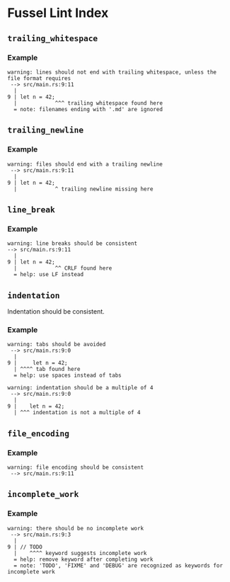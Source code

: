 # Fussel Lint Index

## `trailing_whitespace`

### Example

```
warning: lines should not end with trailing whitespace, unless the file format requires
 --> src/main.rs:9:11
  |
9 | let n = 42;
  |            ^^^ trailing whitespace found here
  = note: filenames ending with '.md' are ignored
```


## `trailing_newline`

### Example

```
warning: files should end with a trailing newline
 --> src/main.rs:9:11
  |
9 | let n = 42;
  |            ^ trailing newline missing here
```

## `line_break`

### Example

```
warning: line breaks should be consistent
--> src/main.rs:9:11
  |
9 | let n = 42;
  |            ^^ CRLF found here
  = help: use LF instead
```


## `indentation`

Indentation should be consistent.

### Example

```
warning: tabs should be avoided
 --> src/main.rs:9:0
  |
9 |     let n = 42;
  | ^^^^ tab found here
  = help: use spaces instead of tabs
```

```
warning: indentation should be a multiple of 4
 --> src/main.rs:9:0
  |
9 |    let n = 42;
  | ^^^ indentation is not a multiple of 4
```


## `file_encoding`

### Example

```
warning: file encoding should be consistent
 --> src/main.rs:9:11
```


## `incomplete_work`

### Example

```plain
warning: there should be no incomplete work
 --> src/main.rs:9:3
  |
9 | // TODO
  |    ^^^^ keyword suggests incomplete work
  = help: remove keyword after completing work
  = note: 'TODO', 'FIXME' and 'DEBUG' are recognized as keywords for incomplete work
```
